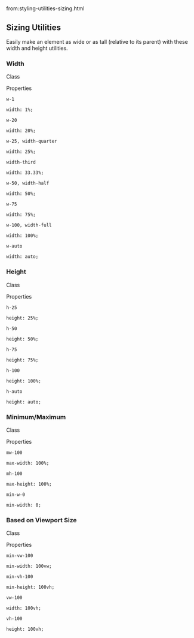 # 
from:styling-utilities-sizing.html

Sizing Utilities
----------------

Easily make an element as wide or as tall (relative to its parent) with these width and height utilities.

### Width

Class

Properties

`w-1`

`width: 1%;`

`w-20`

`width: 20%;`

`w-25, width-quarter`

`width: 25%;`

`width-third`

`width: 33.33%;`

`w-50, width-half`

`width: 50%;`

`w-75`

`width: 75%;`

`w-100, width-full`

`width: 100%;`

`w-auto`

`width: auto;`

### Height

Class

Properties

`h-25`

`height: 25%;`

`h-50`

`height: 50%;`

`h-75`

`height: 75%;`

`h-100`

`height: 100%;`

`h-auto`

`height: auto;`

### Minimum/Maximum

Class

Properties

`mw-100`

`max-width: 100%;`

`mh-100`

`max-height: 100%;`

`min-w-0`

`min-width: 0;`

### Based on Viewport Size

Class

Properties

`min-vw-100`

`min-width: 100vw;`

`min-vh-100`

`min-height: 100vh;`

`vw-100`

`width: 100vh;`

`vh-100`

`height: 100vh;`